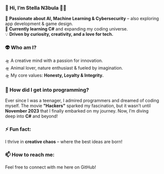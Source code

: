 ### 🚀 Hi, I’m Stella N3bula 👩‍🚀  

👀 **Passionate about AI, Machine Learning & Cybersecurity** – also exploring app development & game design.  
🌱 **Currently learning C#** and expanding my coding universe.  
💡 **Driven by curiosity, creativity, and a love for tech.**  

### 👽 Who am I?  
🛸 A creative mind with a passion for innovation.  
🛸 Animal lover, nature enthusiast & fueled by imagination.  
🛸 My core values: **Honesty, Loyalty & Integrity.**  

### 🤖 How did I get into programming?  
Ever since I was a teenager, I admired programmers and dreamed of coding myself. The movie **"Hackers"** sparked my fascination, but it wasn’t until **November 2023** that I finally embarked on my journey. Now, I’m diving deep into **C#** and beyond!  

### ⚡ Fun fact:  
I thrive in **creative chaos** – where the best ideas are born!  

### 📫 How to reach me:  
Feel free to connect with me here on GitHub!  


  

<!---
StellaN3bula/StellaN3bula is a ✨ special ✨ repository because its `README.md` (this file) appears on your GitHub profile.
You can click the Preview link to take a look at your changes.
--->

